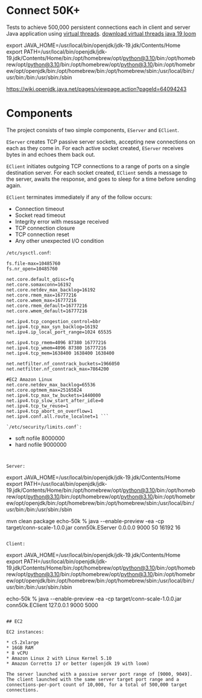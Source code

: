 # Connect 50K+

Tests to achieve 500,000 persistent connections each in client and server
Java application using [virtual threads](https://openjdk.java.net/projects/loom/). [download virtual threads java 19 loom](https://jdk.java.net/19/)

export JAVA_HOME=/usr/local/bin/openjdk/jdk-19.jdk/Contents/Home
export PATH=/usr/local/bin/openjdk/jdk-19.jdk/Contents/Home/bin:/opt/homebrew/opt/python@3.10/bin:/opt/homebrew/opt/python@3.10/bin:/opt/homebrew/opt/python@3.10/bin:/opt/homebrew/opt/openjdk/bin:/opt/homebrew/bin:/opt/homebrew/sbin:/usr/local/bin:/usr/bin:/bin:/usr/sbin:/sbin

https://wiki.openjdk.java.net/pages/viewpage.action?pageId=64094243

# Components

The project consists of two simple components, `EServer` and `EClient`.

`EServer` creates TCP passive server sockets, accepting new connections on each as they come in.
For each active socket created, `EServer` receives bytes in and echoes them back out.

`EClient` initiates outgoing TCP connections to a range of ports on a single destination server.
For each socket created, `EClient` sends a message to the server, awaits the response, and goes to sleep
for a time before sending again.

`EClient` terminates immediately if any of the follow occurs:
* Connection timeout
* Socket read timeout
* Integrity error with message received
* TCP connection closure
* TCP connection reset
* Any other unexpected I/O condition


`/etc/sysctl.conf`:
```
fs.file-max=10485760
fs.nr_open=10485760

net.core.default_qdisc=fq
net.core.somaxconn=16192
net.core.netdev_max_backlog=16192
net.core.rmem_max=16777216
net.core.wmem_max=16777216
net.core.rmem_default=16777216
net.core.wmem_default=16777216

net.ipv4.tcp_congestion_control=bbr
net.ipv4.tcp_max_syn_backlog=16192
net.ipv4.ip_local_port_range=1024 65535

net.ipv4.tcp_rmem=4096 87380 16777216
net.ipv4.tcp_wmem=4096 87380 16777216
net.ipv4.tcp_mem=1638400 1638400 1638400

net.netfilter.nf_conntrack_buckets=1966050
net.netfilter.nf_conntrack_max=7864200

#EC2 Amazon Linux
net.core.netdev_max_backlog=65536
net.core.optmem_max=25165824
net.ipv4.tcp_max_tw_buckets=1440000
net.ipv4.tcp_slow_start_after_idle=0
net.ipv4.tcp_tw_reuse=1 
net.ipv4.tcp_abort_on_overflow=1 
net.ipv4.conf.all.route_localnet=1 ```

`/etc/security/limits.conf`:
```
* soft nofile 8000000
* hard nofile 9000000
```


Server:
```
export JAVA_HOME=/usr/local/bin/openjdk/jdk-19.jdk/Contents/Home
export PATH=/usr/local/bin/openjdk/jdk-19.jdk/Contents/Home/bin:/opt/homebrew/opt/python@3.10/bin:/opt/homebrew/opt/python@3.10/bin:/opt/homebrew/opt/python@3.10/bin:/opt/homebrew/opt/openjdk/bin:/opt/homebrew/bin:/opt/homebrew/sbin:/usr/local/bin:/usr/bin:/bin:/usr/sbin:/sbin

mvn clean package
echo-50k % java --enable-preview -ea -cp target/conn-scale-1.0.0.jar conn50k.EServer 0.0.0.0 9000 50 16192 16

```

Client:
```
export JAVA_HOME=/usr/local/bin/openjdk/jdk-19.jdk/Contents/Home
export PATH=/usr/local/bin/openjdk/jdk-19.jdk/Contents/Home/bin:/opt/homebrew/opt/python@3.10/bin:/opt/homebrew/opt/python@3.10/bin:/opt/homebrew/opt/python@3.10/bin:/opt/homebrew/opt/openjdk/bin:/opt/homebrew/bin:/opt/homebrew/sbin:/usr/local/bin:/usr/bin:/bin:/usr/sbin:/sbin

echo-50k % java --enable-preview -ea -cp target/conn-scale-1.0.0.jar conn50k.EClient 127.0.0.1 9000 5000

```

## EC2

EC2 instances:

* c5.2xlarge
* 16GB RAM
* 8 vCPU
* Amazon Linux 2 with Linux Kernel 5.10
* Amazon Corretto 17 or better (openjdk 19 with loom)

The server launched with a passive server port range of [9000, 9049].
The client launched with the same server target port range and a connections-per-port count of 10,000, for a total of 500,000 target connections.


